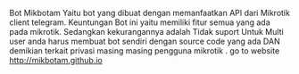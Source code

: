 Bot Mikbotam
      Yaitu bot yang dibuat dengan memanfaatkan API dari Mikrotik client telegram.
      Keuntungan Bot ini yaitu memiliki fitur semua yang ada pada mikrotik.
      Sedangkan kekurangannya adalah Tidak suport Untuk Multi user 
      anda harus membuat bot sendiri dengan source code yang ada DAN demikian terkait privasi masing masing pengguna mikrotik .
go to website http://mikbotam.github.io
